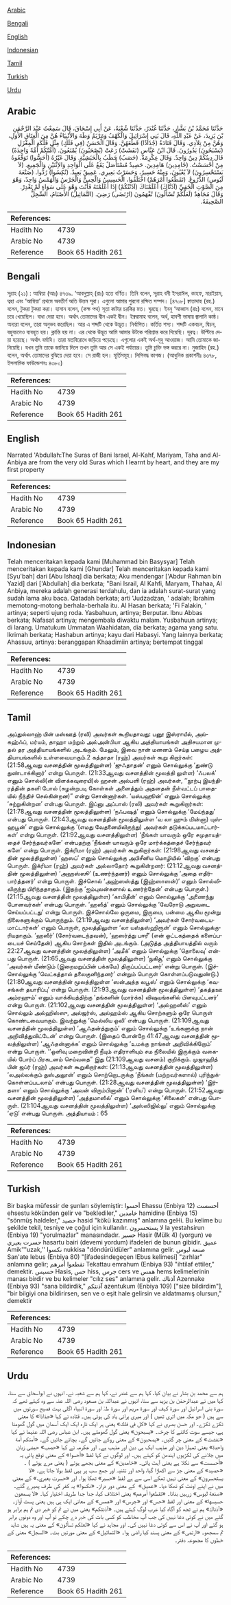 [Arabic](#arabic)

[Bengali](#bengali)

[English](#english)

[Indonesian](#indonesian)

[Tamil](#tamil)

[Turkish](#turkish)

[Urdu](#urdu)

## Arabic


<div dir="rtl" lang="ar" style={{fontSize:'larger',backgroundColor:'#f8f9fa',padding:20}}>
حَدَّثَنَا مُحَمَّدُ بْنُ بَشَّارٍ، حَدَّثَنَا غُنْدَرٌ، حَدَّثَنَا شُعْبَةُ، عَنْ أَبِي إِسْحَاقَ، قَالَ سَمِعْتُ عَبْدَ الرَّحْمَنِ بْنَ يَزِيدَ، عَنْ عَبْدِ اللَّهِ، قَالَ بَنِي إِسْرَائِيلَ وَالْكَهْفُ وَمَرْيَمُ وَطَهَ وَالأَنْبِيَاءُ هُنَّ مِنَ الْعِتَاقِ الأُوَلِ، وَهُنَّ مِنْ تِلاَدِي‏.‏ وَقَالَ قَتَادَةُ ‏(‏جُذَاذًا‏)‏ قَطَّعَهُنَّ‏.‏ وَقَالَ الْحَسَنُ ‏(‏فِي فَلَكٍ‏)‏ مِثْلِ فَلْكَةِ الْمِغْزَلِ ‏(‏يَسْبَحُونَ‏)‏ يَدُورُونَ‏.‏ قَالَ ابْنُ عَبَّاسٍ ‏(‏نَفَشَتْ‏)‏ رَعَتْ ‏(‏يُصْحَبُونَ‏)‏ يُمْنَعُونَ‏.‏ ‏(‏أُمَّتُكُمْ أُمَّةً وَاحِدَةً‏)‏ قَالَ دِينُكُمْ دِينٌ وَاحِدٌ‏.‏ وَقَالَ عِكْرِمَةُ‏.‏ ‏(‏حَصَبُ‏)‏ حَطَبُ بِالْحَبَشِيَّةِ‏.‏ وَقَالَ غَيْرُهُ ‏(‏أَحَسُّوا‏)‏ تَوَقَّعُوهُ مِنْ أَحْسَسْتُ‏.‏ ‏(‏خَامِدِينَ‏)‏ هَامِدِينَ‏.‏ حَصِيدٌ مُسْتَأْصَلٌ يَقَعُ عَلَى الْوَاحِدِ وَالاِثْنَيْنِ وَالْجَمِيعِ‏.‏ ‏(‏لاَ يَسْتَحْسِرُونَ‏)‏ لاَ يُعْيُونَ، وَمِنْهُ حَسِيرٌ، وَحَسَرْتُ بَعِيرِي‏.‏ عَمِيقٌ بَعِيدٌ‏.‏ ‏(‏نُكِسُوا‏)‏ رُدُّوا‏.‏ ‏(‏صَنْعَةَ لَبُوسٍ‏)‏ الدُّرُوعُ‏.‏ ‏(‏تَقَطَّعُوا أَمْرَهُمْ‏)‏ اخْتَلَفُوا، الْحَسِيسُ وَالْحِسُّ وَالْجَرْسُ وَالْهَمْسُ وَاحِدٌ، وَهْوَ مِنَ الصَّوْتِ الْخَفِيِّ ‏(‏آذَنَّاكَ‏)‏ أَعْلَمْنَاكَ ‏(‏آذَنْتُكُمْ‏)‏ إِذَا أَعْلَمْتَهُ فَأَنْتَ وَهْوَ عَلَى سَوَاءٍ لَمْ تَغْدِرْ‏.‏ وَقَالَ مُجَاهِدٌ ‏(‏لَعَلَّكُمْ تُسْأَلُونَ‏)‏ تُفْهَمُونَ ‏(‏ارْتَضَى‏)‏ رَضِيَ‏.‏ ‏(‏التَّمَاثِيلُ‏)‏ الأَصْنَامُ، السِّجِلُّ الصَّحِيفَةُ‏.‏
</div>
<div style={{backgroundColor:'#f8f9fa',padding:20, marginBottom: 10}}><table> <thead> <tr> <th>References:</th> <th></th> </tr> </thead> <tbody><tr><td>Hadith No</td><td>4739</td></tr><tr><td>Arabic No</td><td>4739</td></tr><tr><td>Reference</td><td>Book 65 Hadith 261</td></tr></tbody></table></div>

## Bengali


<div dir="ltr" lang="bn" style={{fontSize:'larger',backgroundColor:'#f8f9fa',padding:20}}>
সূরাহ (২১) : আম্বিয়া (আঃ) ৪৭৩৯. ‘আবদুল্লাহ্ (রাঃ) হতে বর্ণিত। তিনি বলেন, সূরাহ বনী ইসরাঈল, কাহফ, মারইয়াম, ত্বহা এবং ‘আম্বিয়া’ প্রথমে অবতীর্ণ অতি উত্তম সূরা। এগুলো আমার পুরনো রক্ষিত সম্পদ। [৪৭০৮] ক্বাতাদাহ (রহ.) বলেন, টুকরা টুকরা করা। হাসান বলেন, (কক্ষ পথ) সূতা কাটার চরকির মত। ঘুরছে। ইবনু ‘আব্বাস (রাঃ) বলেন, মানে চরে খেয়েছিল। বাধা দেয়া হবে। অর্থাৎ তোমাদের দ্বীন একই দ্বীন। ইক্বরামাহ বলেন, অর্থ, হাবশী ভাষায় জ্বালানি কাষ্ঠ। অন্যরা বলেন, তারা অনুভব করেছিল। আর এ শব্দটি থেকে উদ্ভূত। নির্বাপিত। কর্তিত শস্য। শব্দটি একবচন, দ্বিচন, বহুবচনেও ব্যবহৃত হয়। ক্লান্তি হয় না। এর থেকে উদ্ভূত আমি আমার উটকে পরিশ্রান্ত করে দিয়েছি। দূরত্ব। উল্টিয়ে দেয়া হয়েছে। অর্থাৎ বর্মাদি। তারা মতবিরোধে জড়িয়ে পড়েছে। এগুলোর একই অর্থ-মৃদু আওয়াজ। আমি তোমাকে জানিয়েছি। যখন তুমি তাকে জানিয়ে দিলে তখন তুমি আর সে একই পর্যায়ের। তুমি চুক্তি ভঙ্গ কররে না। মুজাহিদ (রহ.) বলেন, অর্থাৎ তোমাদের বুঝিয়ে দেয়া হবে। সে রাজী হল। মূর্তিসমূহ। লিপিবদ্ধ কাগজ। (আধুনিক প্রকাশনীঃ ৪৩৭৮, ইসলামিক ফাউন্ডেশনঃ ৪৩৮০)
</div>
<div style={{backgroundColor:'#f8f9fa',padding:20, marginBottom: 10}}><table> <thead> <tr> <th>References:</th> <th></th> </tr> </thead> <tbody><tr><td>Hadith No</td><td>4739</td></tr><tr><td>Arabic No</td><td>4739</td></tr><tr><td>Reference</td><td>Book 65 Hadith 261</td></tr></tbody></table></div>

## English


<div dir="ltr" lang="en" style={{fontSize:'larger',backgroundColor:'#f8f9fa',padding:20}}>
Narrated 'Abdullah:The Suras of Bani Israel, Al-Kahf, Mariyam, Taha and Al-Anbiya are from the very old Suras which I learnt by heart, and they are my first property
</div>
<div style={{backgroundColor:'#f8f9fa',padding:20, marginBottom: 10}}><table> <thead> <tr> <th>References:</th> <th></th> </tr> </thead> <tbody><tr><td>Hadith No</td><td>4739</td></tr><tr><td>Arabic No</td><td>4739</td></tr><tr><td>Reference</td><td>Book 65 Hadith 261</td></tr></tbody></table></div>

## Indonesian


<div dir="ltr" lang="id" style={{fontSize:'larger',backgroundColor:'#f8f9fa',padding:20}}>
Telah menceritakan kepada kami [Muhammad bin Basysyar] Telah menceritakan kepada kami [Ghundar] Telah menceritakan kepada kami [Syu'bah] dari [Abu Ishaq] dia berkata; Aku mendengar ['Abdur Rahman bin Yazid] dari ['Abdullah] dia berkata; "Bani Israil, Al Kahfi, Maryam, Thahaa, Al Anbiya, mereka adalah generasi terdahulu, dan ia adalah surat-surat yang sudah lama aku baca. Qatadah berkata; arti 'Judzadzan, ' adalah; Ibrahim memotong-motong berhala-berhala itu. Al Hasan berkata; 'Fi Falakin, ' artinya; seperti ujung roda. Yasbahuun, artinya; Berputar. Ibnu Abbas berkata; Nafasat artinya; mengembala diwaktu malam. Yusbahuun artinya; di larang. Umatukum Ummatan Waahidatan, dia berkata; agama yang satu. Ikrimah berkata; Hashabun artinya; kayu dari Habasyi. Yang lainnya berkata; Ahassuu, artinya: beranggapan Khaadimiin artinya; bertempat tinggal
</div>
<div style={{backgroundColor:'#f8f9fa',padding:20, marginBottom: 10}}><table> <thead> <tr> <th>References:</th> <th></th> </tr> </thead> <tbody><tr><td>Hadith No</td><td>4739</td></tr><tr><td>Arabic No</td><td>4739</td></tr><tr><td>Reference</td><td>Book 65 Hadith 261</td></tr></tbody></table></div>

## Tamil


<div dir="ltr" lang="ta" style={{fontSize:'larger',backgroundColor:'#f8f9fa',padding:20}}>
அப்துல்லாஹ் பின் மஸ்ஊத் (ரலி) அவர்கள் கூறியதாவது: பனூ இஸ்ராயீல், அல்கஹ்ஃப், மர்யம், தாஹா மற்றும் அல்அன்பியா ஆகிய அத்தியாயங்கள் அதிசயமான முதல் தர அத்தியாயங்களில் அடங்கும். மேலும், இவை நான் மனனம் செய்த பழைய அத்தியாயங்களில் உள்ளவையாகும்.2 கத்தாதா (ரஹ்) அவர்கள் கூறு கிறார்கள்: (21:58ஆவது வசனத்தின் மூலத்திலுள்ள) ‘ஜுஃதாதன்’ எனும் சொல்லுக்கு ‘துண்டு துண்டாக்கினார்’ என்று பொருள். (21:33ஆவது வசனத்தின் மூலத்தி லுள்ள) ‘ஃபலக்’ எனும் சொல்லி(ன் விளக்கவுரையி)ல் ஹசன் அல்பளி (ரஹ்) அவர்கள், ‘‘நூற்பு இயந்திரத்தின் தகளி போல் (சுழன்றபடி கோள்கள் அனைத்தும் அதனதன் நீள்வட்டப் பாதையில் நீந்திச் செல்கின்றன)” என்று சொன்னார்கள். ‘யஸ்பஹூன்’ எனும் சொல்லுக்கு ‘சுற்றுகின்றன’ என்பது பொருள். இப்னு அப்பாஸ் (ரலி) அவர்கள் கூறுகிறார்கள்: (21:78ஆவது வசனத்தின் மூலத்திலுள்ள) ‘நஃபஷத்’ எனும் சொல்லுக்கு ‘மேய்ந்தது’ என்பது பொருள். (21:43ஆவது வசனத்தின் மூலத்திலுள்ள ‘வ லா ஹும் மின்னா) யுஸ்ஹபூன்’ எனும் சொல்லுக்கு ‘(எமது வேதனையிலிருந்து) அவர்கள் தடுக்கப்படமாட்டார்கள்’ என்று பொருள். (21:92ஆவது வசனத்திலுள்ள) ‘நீங்கள் யாவரும் ஒரே சமுதாயத்தைச் சேர்ந்தவர்களே’ என்பதற்கு ‘நீங்கள் யாவரும் ஒரே மார்க்கத்தைச் சேர்ந்தவர் களே’ என்று பொருள். இக்ரிமா (ரஹ்) அவர்கள் கூறுகிறார்கள்: (21:98ஆவது வசனத்தின் மூலத்திலுள்ள) ‘ஹஸப்’ எனும் சொல்லுக்கு அபிசீனிய மொழியில் ‘விறகு’ என்பது பொருள். இக்ரிமா (ரஹ்) அவர்கள் அல்லாதோர் கூறுகின்றனர்: (21:12ஆவது வசனத்தின் மூலத்திலுள்ள) ‘அஹஸ்ஸூ’ (உணர்ந்தனர்) எனும் சொல்லுக்கு ‘அதை எதிர்பார்த்தனர்’ என்று பொருள். இச்சொல் ‘அஹ்ஸஸ்த்து (இஹ்ஸாஸன்)’ எனும் சொல்லிலிருந்து பிரிந்ததாகும். (இதற்கு ‘ஐம்புலன்களால் உணர்ந்தேன்’ என்பது பொருள்.) (21:15ஆவது வசனத்தின் மூலத்திலுள்ள) ‘காமிதீன்’ எனும் சொல்லுக்கு ‘அணைந்து போனவர்கள்’ என்பது பொருள். ‘ஹஸீத்’ எனும் சொல்லுக்கு ‘வேரோடு அறுவடை செய்யப்பட்டது’ என்று பொருள். இச்சொல்லே ஒருமை, இருமை, பன்மை ஆகிய மூன்று நிலைகளுக்கும் பொருந்தும். (21:19ஆவது வசனத்திலுள்ள) ‘அவர்கள் சோர்வடையமாட்டார்கள்’ எனும் பொருள், மூலத்திலுள்ள ‘லா யஸ்தஸ்ஹிரூன்’ எனும் சொல்லுக்குரியதாகும். ‘ஹஸீர்’ (சோர்வடைந்தவன்), ‘ஹஸர்த்து பஈரீ’ (என் ஒட்டகத்தைக் களைப்படையச் செய்தேன்) ஆகிய சொற்கள் இதில் அடங்கும். (அடுத்த அத்தியாயத்தில் வரும் 22:27ஆவது வசனத்தின் மூலத்திலுள்ள) ‘அமீக்’ எனும் சொல்லுக்கு ‘தொலைவு’ என்பது பொருள். (21:65ஆவது வசனத்தின் மூலத்திலுள்ள) ‘நுகிசூ’ எனும் சொல்லுக்கு ‘அவர்கள் மீண்டும் (இறைமறுப்பின் பக்கமே) திருப்பப்பட்டனர்’ என்று பொருள். (இச்சொல்லுக்கு ‘வெட்கத்தால் தலைகுனிந்தனர்’ என்றும் பொருள் கொள்ளப்படுவதுண்டு.) (21:80ஆவது வசனத்தின் மூலத்திலுள்ள ‘ஸன்அத்த லபூஸ்’ எனும் சொல்லுக்கு ‘கவசங்கள் தயாரிப்பு’ என்று பொருள். (21:93ஆவது வசனத்தின் மூலத்திலுள்ள) ‘தகத்தஊ அம்ரஹும்’ எனும் வாக்கியத்திற்கு ‘தங்களின் (மார்க்க) விஷயங்களில் பிளவுபட்டனர்’ என்று பொருள். (21:102ஆவது வசனத்தின் மூலத்திலுள்ள) ‘அல்ஹஸீஸ்’ எனும் சொல்லும் அல்ஹிஸ்ஸு, அல்ஜர்ஸ், அல்ஹம்ஸ் ஆகிய சொற்களும் ஒரே பொருள் கொண்டவையாகும். இவற்றுக்கு ‘மெல்லிய ஒலி’ என்பது பொருள். (21:109ஆவது வசனத்தின் மூலத்திலுள்ள) ‘ஆஃதன்த்துகும்’ எனும் சொல்லுக்கு ‘உங்களுக்கு நான் அறிவித்துவிட்டேன்’ என்று பொருள். (இதைப் போன்றே 41:47ஆவது வசனத்தின் மூலத்திலுள்ள) ‘ஆஃதன்னாக்க’ எனும் சொல்லுக்கு ‘உமக்கு நாங்கள் அறிவிக்கிறோம்’ என்று பொருள். ‘‘ஒளிவு மறைவின்றி நீயும் எதிராளியும் சம நிலையில் இருக்கும் வகையில் போர்ப் பிரகடனம் செய்வதை” இது (21:109ஆவது வசனம்) குறிக்கும். முஜாஹித் பின் ஜப்ர் (ரஹ்) அவர்கள் கூறுகிறார்கள்: (21:13ஆவது வசனத்தின் மூலத்திலுள்ள) ‘லஅல்லக்கும் துஸ்அலூன்’ எனும் சொற்றொடருக்கு ‘நீங்கள் (மற்றவர்களால்) புரிந்துக்கொள்ளப்படலாம்’ என்பது பொருள். (21:28ஆவது வசனத்தின் மூலத்திலுள்ள) ‘இர்தளா’ எனும் சொல்லுக்கு ‘அவன் விரும்பினான்’ (‘ரளிய’) என்று பொருள். (21:52ஆவது வசனத்தின் மூலத்திலுள்ள) ‘அத்தமாஸீல்’ எனும் சொல்லுக்கு ‘சிலைகள்’ என்பது பொருள். (21:104ஆவது வசனத்தின் மூலத்திலுள்ள) ‘அஸ்ஸிஜில்லு’ எனும் சொல்லுக்கு ‘ஏடு’ என்பது பொருள். அத்தியாயம் : 65
</div>
<div style={{backgroundColor:'#f8f9fa',padding:20, marginBottom: 10}}><table> <thead> <tr> <th>References:</th> <th></th> </tr> </thead> <tbody><tr><td>Hadith No</td><td>4739</td></tr><tr><td>Arabic No</td><td>4739</td></tr><tr><td>Reference</td><td>Book 65 Hadith 261</td></tr></tbody></table></div>

## Turkish


<div dir="ltr" lang="tr" style={{fontSize:'larger',backgroundColor:'#f8f9fa',padding:20}}>
Bir başka müfessir de şunları söylemiştir: أحسوا Ehassu (Enbiya 12) أحسست ehsestu kökünden gelir ve "beklediler," خامدين hamidine (Enbiya 15) "sönmüş haldeler," حصيد hasid "kökü kazınmış" anlamına geHi. Bu kelime bu şekilde tekil, tesniye ve çoğul için kullanılır. لا يستحسرون la yestahsirun (Enbiya 19) "yorulmazlar" manasındadır. حسير Hasir (Mülk 4) (yorgun) ve حسرت بعيري hasartu bairi (devemi yordum) ifadeleri de bunun gibidir. عميق Amik'''uzak,'' نكسوا nukkisa "döndürüldüler" anlamına gelir. صنعة لبوس San'ate lebus (Enbiya 80) "[ifadesindegeçen lEbus kelimesi] "zırhlar" anlamına gelir; تقطعوا أمرهم Tekattau emrahum (Enbiya 93) "ihtilaf ettiler," demektir. حسيس Hasis, حس hiss, جرس cers ve همس hems kelimelerinin manası birdir ve bu kelimeler "cılız ses" anlamına gelir. آذناك Azennake (Enbiya 93) "sana bildirdik," آذنتكم azentukum (Enbiya 109) ["size bildirdim"], "bir bilgiyi ona bildirirsen, sen ve o eşit hale gelirsin ve aldatmamış olursun," demektir
</div>
<div style={{backgroundColor:'#f8f9fa',padding:20, marginBottom: 10}}><table> <thead> <tr> <th>References:</th> <th></th> </tr> </thead> <tbody><tr><td>Hadith No</td><td>4739</td></tr><tr><td>Arabic No</td><td>4739</td></tr><tr><td>Reference</td><td>Book 65 Hadith 261</td></tr></tbody></table></div>

## Urdu


<div dir="rtl" lang="ur" style={{fontSize:'larger',backgroundColor:'#f8f9fa',padding:20}}>
ہم سے محمد بن بشار نے بیان کیا، کہا ہم سے غندر نے، کہا ہم سے شعبہ نے، انہوں نے ابواسحاق سے سنا، کہا میں نے عبدالرحمٰن بن یزید سے سنا، انہوں نے عبداللہ بن مسعود رضی اللہ عنہ سے وہ کہتے تھے کہ سورۃ بنی اسرائیل اور سورۃ کہف اور سورۃ مریم اور سورۃ طہٰ اور سورۃ انبیاء اگلی بہت فصیح سورتوں میں سے ہیں ( جو مکہ میں اتری تھیں ) اور میری پرانی یاد کی ہوئی ہیں۔ قتادہ نے کہا «جذاذا‏» کا معنی ٹکڑے ٹکڑے۔ اور حسن بصری نے کہا «كل في فلك‏» یعنی ہر ایک تارہ ایک ایک آسمان میں گول گھومتا ہے، جیسے سوت کاتنے کا چرخہ۔ «يسبحون‏» یعنی گول گھومتے ہیں۔ ابن عباس رضی اللہ عنہما نے کہا «نفشت‏» کے معنی چر گئیں۔ «يصحبون‏» کے معنی روکے جائیں گے۔ بچائے جائیں گے۔ «أمتكم أمة واحدة‏» یعنی تمہارا دین اور مذہب ایک ہی دین اور مذہب ہے۔ اور عکرمہ نے کہا «حصب‏» حبشی زبان میں جلانے کی لکڑیوں ایندھن کو کہتے ہیں۔ اور لوگوں نے کہا لفظ «أحسوا‏» کے معنی توقع پائی یہ «أحسست‏» سے نکلا ہے یعنی آہٹ پائی۔ «خامدين‏» کے معنی بجھے ہوئے ( یعنی مرے ہوئے ) ۔ «حصيد» کے معنی جڑ سے اکھاڑا گیا، واحد اور تثنیہ اور جمع سب پر یہی لفظ بولا جاتا ہے۔ «لا يستحسرون‏» کے معنی نہیں تھکے اسی سے ہے لفظ «حسير» تھکا ہوا۔ اور «حسرت بعيري‏.‏» کے معنی میں نے اپنے اونٹ کو تھکا دیا۔ «عميق» ‏‏‏‏ کے معنی دور دراز۔ «نكسوا‏» یہ کفر کی طرف پھیرے گئے۔ «صنعة لبوس‏» زرہیں بنانا۔ «تقطعوا أمرهم‏» یعنی اختلاف کیا، جدا جدا طریقہ اختیار کیا۔ «لا يسمعون حسيسها» کے معنی اور لفظ «حس» اور «جرس» اور «همس» کے معانی ایک ہی ہیں یعنی پست آواز۔ «آذناك‏» ہم نے تجھ کو آگاہ کیا عرب لوگ کہتے ہیں۔ «آذنتكم‏» یعنی میں نے تم کو خبر دی تم ہم برابر ہو گئے میں نے کوئی دغا نہیں کی جب آپ مخاطب کو کسی بات کی خبر دے چکے تو آپ اور وہ دونوں برابر ہو گئے اور آپ نے اس سے کوئی دغا نہیں کی۔ اور مجاہد نے کہا «لعلكم تسألون‏» کے معنی یہ ہیں شاید تم سمجھو۔ «ارتضى‏» کے معنی پسند کیا راضی ہوا۔ «التماثيل‏» کے معنی مورتیں بت۔ «السجل» معنی کے خطوں کا مجموعہ دفتر۔
</div>
<div style={{backgroundColor:'#f8f9fa',padding:20, marginBottom: 10}}><table> <thead> <tr> <th>References:</th> <th></th> </tr> </thead> <tbody><tr><td>Hadith No</td><td>4739</td></tr><tr><td>Arabic No</td><td>4739</td></tr><tr><td>Reference</td><td>Book 65 Hadith 261</td></tr></tbody></table></div>